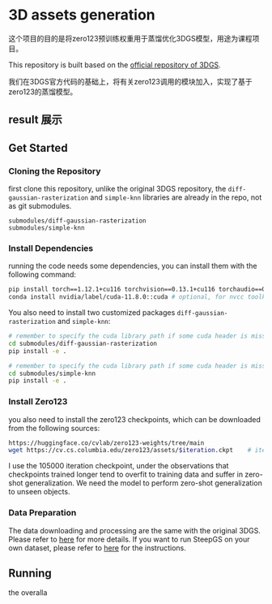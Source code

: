 # 3D assets generation
这个项目的目的是将zero123预训练权重用于蒸馏优化3DGS模型，用途为课程项目。

This repository is built based on the [official repository of 3DGS](https://github.com/graphdeco-inria/gaussian-splatting/).

我们在3DGS官方代码的基础上，将有关zero123调用的模块加入，实现了基于zero123的蒸馏模型。

## result 展示


## Get Started
### Cloning the Repository
first clone this repository, unlike the original 3DGS repository, the `diff-gaussian-rasterization` and `simple-knn` libraries are already in the repo, not as git submodules.
```plain
submodules/diff-gaussian-rasterization
submodules/simple-knn
```
### Install Dependencies
running the code needs some dependencies, you can install them with the following command:
```bash
pip install torch==1.12.1+cu116 torchvision==0.13.1+cu116 torchaudio==0.12.1 --extra-index-url https://download.pytorch.org/whl/cu116
conda install nvidia/label/cuda-11.8.0::cuda # optional, for nvcc toolkits
```
You also need to install two customized packages `diff-gaussian-rasterization` and `simple-knn`:
```bash
# remember to specify the cuda library path if some cuda header is missing
cd submodules/diff-gaussian-rasterization
pip install -e .

# remember to specify the cuda library path if some cuda header is missing
cd submodules/simple-knn
pip install -e .
```
### Install Zero123
you also need to install the zero123 checkpoints, which can be downloaded from the following sources:
```bash
https://huggingface.co/cvlab/zero123-weights/tree/main
wget https://cv.cs.columbia.edu/zero123/assets/$iteration.ckpt    # iteration = [105000, 165000, 230000, 300000]
```
I use the 105000 iteration checkpoint, under the observations that checkpoints trained longer tend to overfit to training data and suffer in zero-shot generalization. We need the model to perform zero-shot generalization to unseen objects.

### Data Preparation
The data downloading and processing are the same with the original 3DGS. Please refer to [here](https://github.com/graphdeco-inria/gaussian-splatting?tab=readme-ov-file#running) for more details. If you want to run SteepGS on your own dataset, please refer to [here](https://github.com/graphdeco-inria/gaussian-splatting?tab=readme-ov-file#processing-your-own-scenes) for the instructions.

## Running 
the overalla 

